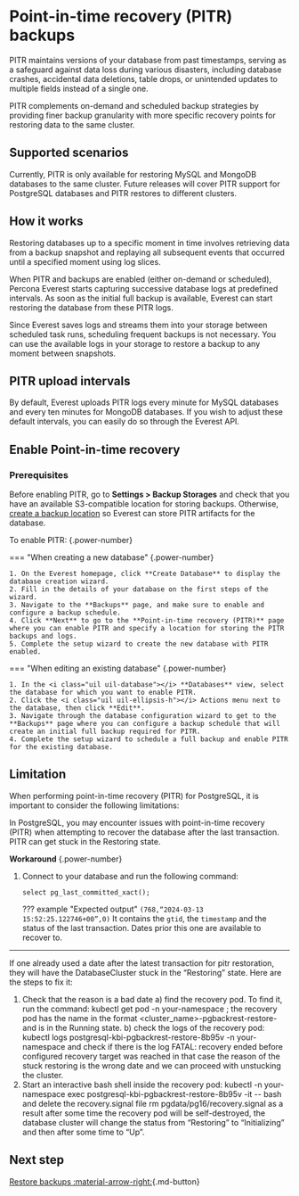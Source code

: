 # Point-in-time recovery (PITR) backups

PITR maintains versions of your database from past timestamps, serving as a safeguard against data loss during various disasters, including database crashes, accidental data deletions, table drops, or unintended updates to multiple fields instead of a single one.

PITR complements on-demand and scheduled backup strategies by providing finer backup granularity with more specific recovery points for restoring data to the same cluster.

## Supported scenarios

Currently, PITR is only available for restoring MySQL and MongoDB databases to the same cluster. Future releases will cover PITR support for PostgreSQL databases and PITR restores to different clusters.

## How it works

Restoring databases up to a specific moment in time involves retrieving data from a backup snapshot and replaying all subsequent events that occurred until a specified moment using log slices.

When PITR and backups are enabled (either on-demand or scheduled), Percona Everest starts capturing successive database logs at predefined intervals. As soon as the initial full backup is available, Everest can start restoring the database from these PITR logs.

Since Everest saves logs and streams them into your storage between scheduled task runs, scheduling frequent backups is not necessary. You can use the available logs in your storage to restore a backup to any moment between snapshots.

## PITR upload intervals

By default, Everest uploads PITR logs every minute for MySQL databases and every ten minutes for MongoDB databases. If you wish to adjust these default intervals, you can easily do so through the Everest API.

## Enable Point-in-time recovery

### Prerequisites

Before enabling PITR, go to <i class="uil uil-cog"></i> **Settings > Backup Storages** and check that you have an available S3-compatible location for storing backups. Otherwise, [create a backup location](../CreateStorage.md) so Everest can store PITR artifacts for the database.

To enable PITR:
{.power-number}

=== "When creating a new database"
    {.power-number}

    1. On the Everest homepage, click **Create Database** to display the database creation wizard.
    2. Fill in the details of your database on the first steps of the wizard.
    3. Navigate to the **Backups** page, and make sure to enable and configure a backup schedule. 
    4. Click **Next** to go to the **Point-in-time recovery (PITR)** page where you can enable PITR and specify a location for storing the PITR backups and logs. 
    5. Complete the setup wizard to create the new database with PITR enabled. 

=== "When editing an existing database"
    {.power-number}

    1. In the <i class="uil uil-database"></i> **Databases** view, select the database for which you want to enable PITR.
    2. Click the <i class="uil uil-ellipsis-h"></i> Actions menu next to the database, then click **Edit**.
    3. Navigate through the database configuration wizard to get to the **Backups** page where you can configure a backup schedule that will create an initial full backup required for PITR.
    4. Complete the setup wizard to schedule a full backup and enable PITR for the existing database.


## Limitation

When performing point-in-time recovery (PITR) for PostgreSQL, it is important to consider the following limitations:

In PostgreSQL, you may encounter issues with point-in-time recovery (PITR) when attempting to recover the database after the last transaction. PITR can get stuck in the Restoring state.

**Workaround**
{.power-number}

1. Connect to your database and run the following command:

    `select pg_last_committed_xact();`

    ??? example "Expected output"
        ```
        (768,“2024-03-13 15:52:25.122746+00”,0)
        ```
        It contains the `gtid`, the `timestamp` and the status of the last transaction.
        Dates prior this one are available to recover to.

 

---------------------
If one already used a date after the latest transaction for pitr restoration, they will have the DatabaseCluster stuck in the “Restoring” state. Here are the steps to fix it:
1. Check that the reason is a bad date
	a) find the recovery pod. To find it, run the command:
		kubectl get pod -n your-namespace ;
		the recovery pod has the name in the format <cluster_name>-pgbackrest-restore-<something> and is in the Running state.
	b) check the logs of the recovery pod:
		kubectl logs postgresql-kbi-pgbackrest-restore-8b95v -n your-namespace
		and check if there is the log
		 FATAL:  recovery ended before configured recovery target was reached
		in that case the reason of the stuck restoring is the wrong date and we can proceed with unstucking the cluster.
2. Start an interactive bash shell inside the recovery pod:
	kubectl -n your-namespace exec postgresql-kbi-pgbackrest-restore-8b95v -it -- bash
	and delete the recovery.signal file
	rm pgdata/pg16/recovery.signal
	as a result after some time the recovery pod will be self-destroyed, the database cluster will change the status from “Restoring” to “Initializing” and then after some time to “Up”.









## Next step

[Restore backups :material-arrow-right:](../RestoreBackup.md){.md-button}